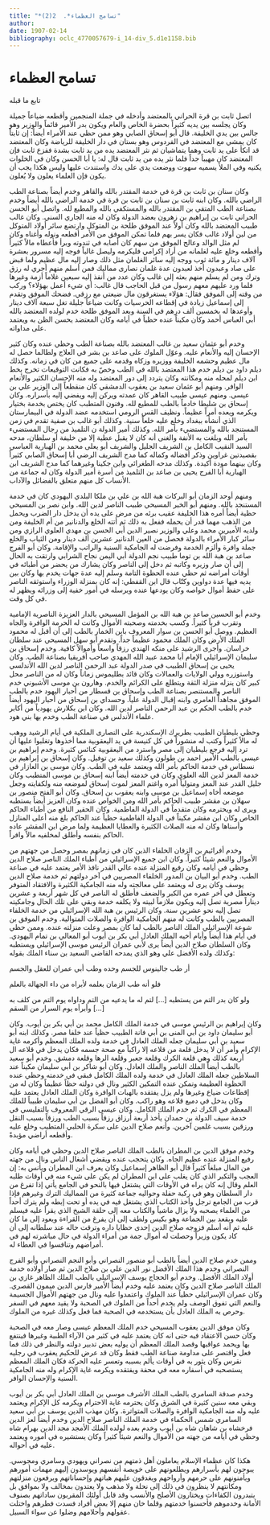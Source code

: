 ```yaml
---
title: "*تسامح العظماء*.  2(2)"
author: 
date: 1907-02-14
bibliography: oclc_4770057679-i_14-div_5.d1e1158.bib
---
```




#  تسامح العظماء 


 تابع ما قبله 

 اتصل ثابت بن قرة الحراني بالمعتضد وأدخله في جملة المنجمين وأقطعه ضياعاً جميلة وكان يجلسه بين يديه كثيراً بحضرة الخاص والعام ويكون بدر الأمير قائماً والوزير وهو جالس بين يدي الخليفة. قال أبو إسحاق الصابي وهو ممن حظي عند الأمراء أيضاً: إن ثابتاً كان يمشي مع المعتضد في الفردوس وهو بستان في دار الخليفة للرياضة وكان المعتضد قد اتكأ على يد ثابت وهما يتماشيان ثم نثر المعتضد يده من يد ثابت بشدة ففزع ثابت فإن المعتضد كان مهيباً جداً فلما نثر يده من يد ثابت قال له: يا أبا الحسن وكان في الخلوات يكنيه وفي الملأ يسميه سهوت ووضعت يدي على يدك واستندت   عليها وليس هكذا يجب أن يكون فإن العلماء يعلون ولا يُعلون. 

 وكان سنان بن ثابت بن قرة في خدمة المقتدر بالله والقاهر وخدم أيضاً بصناعة الطب الراضي بالله. وكان ابنه ثابت بن سنان بن ثابت بن قرة في خدمة الراضي بالله أيضاً وخدم بصناعة الطب المتقي بن المقتدر بالله والمستكفي بالله والمطيع لله. واتصل أبو الحسن الحراني ثابت بن إبراهيم بن زهرون بعضد الدولة وكان له منه الجاري السني. وكان غالب طبيب المعتضد بالله وكان أولاً عند الموفق طلحة بن المتوكل وارتضع سائر أولاد المتوكل من لبن أولاد غالب فكان يسر بهم فلما تمكن الموفق من الأمر أقطعه ونوله وأغناه وكان لم مثل الوالد وعالج الموفق من سهم كان أصابه في ثندوته وبرأ فأعطاه مالاً كثيراً وأقطعه وخلع عليه لغلمانه من أراد إكرامي فليكرمه وليصل غالباً فوجه إليه مسرور بعشرة  آلاف  دينار و  مائة  ثوب ووجه إليه سائر الغلمان مثل ذلك وصار إليه مال عظيم ولما قبض على صاد وعبدون أخذ لعبدون عدة غلمان نصارى مماليك فمن أسلم منهم أجري له رزق وترك ومن لم يسلم منهم بعثه إلى غالب وكان عدد من أنفذ إليه  سبعين  غلاماً أزمة وغيرها فلما ورد عليهم معهم رسول من قبل الحاجب قال غالب: أي شيء أعمل بهؤلاء؟ وركب من وقته إلى الموفق فقال: هؤلاء يستغرقون مال ضيعتي مع رزقي. فضحك الموفق وتقدم إلى إسماعيل زيادة في إقطاعه الحرسيات وكانت ضياعاً جليلة تغل  سبعة آلاف  دينار وأوعدها له بخمسين  ألف  درهم في السنة وبعد الموفق طلحة خدم لولده   المعتضد بالله أبي العباس أحمد وكان مكيناً عنده حظياً في أيامه وكان المعتضد يحسن الظن به ويعتمد على مداواته.  

 وخدم أبو عثمان سعيد بن غالب المعتضد بالله بصناعة الطب وحظي عنده وكان كثير الإحسان إليه والأنعام عليه. وعوّل الملوك على صاعد بن بشر في العلاج ولطالما حصل له مال عظيم وحشمه الخليفة ووزيره وزكاه وقدمه على جميع من كان في زمانه. وكذلك ديلم داود بن ديلم خدم هذا المعتضد بالله في الطب وخصّ به فكانت التوقيعات تخرج بخط ابن ديلم لمحله منه ومكانته وكان يتردد إلى دور المعتضد وله منه الإحسان الكثير والأنعام الوافر. ومنهم أبو عثمان سعيد بن يعقوب الدمشقي كان منقطعاً إلى الوزير علي بن عيسى. ومنهم عيسى طبيب القاهر كان عمدته ويركن إليه ويفضي إليه بأسراره. وكان إسحاق بن شليطا خادماً بالطب للمطيع لله. وفنون المتطبب كان يختص بخدمة بختيار ويكرمه ويعده أمراً عظيماً. ونظيف القس الرومي استخدمه عضد الدولة في البيمارستان الذي أنشأه ببغداد وخلع عليه خلعاً سنية. وكذلك أبو غالب بن صفية تقدم في زمن المستنجد بالله والمستضيء بأمر الله. وكذلك أمير الدولة ن التلميذ من رجال المستضيء بأمر الله وبلغت به الأنفة والغنى أنه كان لا يقبل عطية إلا من خليفة أو سلطان، مدحه السيد النقيب الكامل بن الشريف الجليل والشريف أبو يعلى محمد بن الهبارية العباسي بقصيدتين غراوين وذكر أفضاله وكماله كما مدح الشريف الرضي أبا إسحاق الصابي كثيراً وكان بينهما مودة أكيدة. وكذلك مدحه الطغرائي وابن جكينا وغيرهما كما مدح الشريف ابن الهبارية أبا الفرج يحيى بن صاعد بن التلميذ من أسرة أمير الدولة وكان له جماعة من الأنساب كل منهم متعلق بالفضائل والآداب.  

 ومنهم أوحد الزمان أبو البركات هبة الله بن علي بن ملكا البلدي اليهودي كان في خدمة المستنجد بالله. ومنهم أبو الخير المسيحي طبيب الناصر لدين الله. وابن نصر بن المسيحي حظية أيضاً أمره هذا الخليفة عقيب برئه من مرض على يده أن يدخل دار الضرب ويحمل من الذهب مهما قدر أن يحمله ففعل به ذلك ثم أتته الخلع والدنانير من أم الخليفة ومن ولديه الأميرين محمد وعلي والوزير نصير الدين أبي الحسن بن مهدي العلوي الرازي ومن سائر كبار الأمراء بالدولة فحصل من العين الدنانير  عشرين  ألف  دينار ومن   الثياب والخلع جملة وافرة وألزم الخدمة وفرضت له الجامكية السنية والراتب والإقامة. وكان أبو الفرج صاعد بن هبة الله بن توما طبيب نجم الدولة أبي اليمن نجاح الشرابي وارتقت به الحال إلى أن صار وزيره وكاتبه ثم دخل إلى الناصر وكان يشارك من يحضر من أطبائه في أوقات أمراضه ثم حظي عنده الحظوة التامة وسلم إليه عدة جهات يخدم بها وكان بين يديه فيها عدة دواوين وكتّاب قال ابن القفطي: إنه كان بمنزلة الوزراء واستوثقه الناصر على حفظ أموال خواصه وكان يودعها عنده ويرسله في أمور خفية إلى وزرائه ويظهر له في كل وقت. 

 وخدم أبو الحسين صاعد بن هبة الله بن المؤمل المسيحي بالدار العزيزة الناصرية الإمامية وتقرب قرباً كثيراً. وكسب بخدمته وصحبته الأموال وكانت له الحرمة الوافرة والجاه العظيم. ووصل أبو الحسن بن سوار المعروف بابن الخمار بالطب إلى أن أقبل له محمود الملك الأرض وكان الملك محمود عظيماً جداً. وتقدم أبو سهل المسيحي عند سلطان خراسان. وأجرى   الرشيد على منكه الهندي رزقاً واسعاً وأموالاً كافية. وخدم إسحاق بن سليمان الإسرائيلي الإمام أبا محمد عبيد الله المهدي صاحب أفريقيا بصناعة الطب. وكان يحيى بن إسحاق الطبيب في صدر الدولة عبد الرحمن الناصر لدين الله الأندلسي واستوزره وولي الولايات والعمالات وكان قائد بطليموس زماناً وكان له من الناصر محل كبير كان ينزله منزلة الثقة ويتطلع على الكرائم والخدم. وهارون بن موسى الأشبوني خدم الناصر والمستنصر بصناعة الطب وإسحاق بن قسطار من أحبار اليهود خدم بالطب الموفق مجاهداً العامري وابنه إقبال الدولة علياً. وحسداي بن إسحاق من أحبار اليهود أيضاً خدم بالطب الحكم بن عبد الرحمن الناصر لدين الله. وكان ابن بكلارش يهودياً من أكابر علماء الأندلس في صناعة الطب وخدم بها بني هود. 

 وحظي بليطيان الطبيب بطريرك الإسكندرية على النصارى الملكية في أيام الرشيد ووهب له مالاً كثيراً وكتب له منشوراً في كل كنيسة في يد اليعقوبية مما أخذوها وتغلبوا عليها أن ترد إليه فرجع بليطيان إلى مصر واسترد من اليعقوبية كنائس كثيرة. وخدم إبراهيم بن عيسى بالطب الأمير احمد بن طولون وكذلك سعيد بن توفيل. وكان إسحاق بن إبراهيم بن نسطاس في خدمة الحاكم بأمر الله ويعتمد عليه في الطب. وكان موسى بن العازار في   خدمة المعز لدين الله العلوي وكان في خدمته أيضاً ابنه إسحاق بن موسى المتطبب وكان جليل القدر عند المعز ومتولياً أمره واغتم المعز لموت إسحاق لموضعه منه ولكفايته وجعل موضعه أخاه إسماعيل بن موسى وابنه يعقوب بن إسحاق. وكان أبو الفتح منصور بن سهلان بن   مقشر طبيب الحاكم بأمر الله ومن الخواص عنده وكان العزيز أيضاً يستطبه ويرى له ويحترمه وكان متقدماً في الدولة الفاطمية. وكان الحقير النافع من أطباء الحاكم الخاص وكان ابن مقشر مكيناً في الدولة الفاطمية حظياً عند الحاكم بلغ منه أعلى المنازل وأسناها وكان له منه الصلات الكثيرة والعطايا العظيمة ولما مرض ابن المقشر عاده الحاكم بنفسه وأطلق لمخلفيه مالاً وافراً. 

 وخدم أفرائيم بن الزفان الخلفاء الذين كان في زمانهم بمصر وحصل من جهتهم من الأموال والنعم شيئاً كثيراً. وكان ابن جميع الإسرائيلي من أطباء الملك الناصر صلاح الدين وحظي في أيامه وكان رفيع المنزلة عنده عالي القدر نافذ الأمر يعتمد عليه في صناعة الطب. وخدم أبو البيان بن المدور الخلفاء المصريين في آخر دولتهم ثم خدمة صلاح الدين يوسف وكان يرى له ويعتمد على معالجته وله منه الجامكية الكثيرة والافتقاد المتوفر وتعطل في آخر عمره من الكبر والضعف فأطلق له الناصر في كل شهر  أربعة  و  عشرين  ديناراً مصرية تصل إليه ويكون ملازماً لبيته ولا يكلفه خدمة وبقي على تلك الحال وجامكيته تصل إليه نحو  عشرين  سنة. وكان الرئيس بن هبة الله الإسرائيلي من خدمة الخلفاء المصريين بالطب وكانت له منهم الجامكية الوافرة والصلات المتوالية. وخدم الموفق بن شوعة الإسرائيلي الملك الناصر بالطب لما كان بمصر وعلت منزلته عنده. وممن حظي في أيام هذا أيضاً وأيام أخيه الملك العادل أبي بكر بن أيوب أبو المعالي بن تمام اليهودي. وكان السلطان صلاح الدين أيضاً يرى لأبي عمران الرئيس موسى الإسرائيلي ويستطبه وكذلك ولده الأفضل علي وهو الذي يمدحه القاضي   السعيد بن سناء الملك بقوله: 

 أر طب جالينوس للجسم وحده   وطب أبي عمران للعقل والجسم  

 فلو أنه طب الزمان بعلمه   لأبراه من داء الجهالة بالعلم  

 ولو كان بدر التم من يستطبه  [...]  لتم له ما يدعيه من التم   وداواه يوم التم من كلف به  [...]  وأبرأه يوم السرار من السقم 

 وكان إبراهيم بن الرئيس موسى في خدمة الملك الكامل محمد بن أبي بكر بن أيوب. وكان أبو سليمان داود بن أبي المنى بن أبي فانة الطبيب حظياً عند خلفا مصر. وكذلك ابنه أبو سعيد بن أبي سليمان جعله الملك العادل في خدمة ولده الملك المعظم وأكرمه غاية الإكرام وأمر أن لا يدخل قلعة من قلاعه إلا راكباً مع صحة جسمه فكان يدخل في قلاعه ال  أربعة  كذلك وهي قلعة الكرك وقلعة جعبر وقلعة الرها وقلعة دمشق. وخدم أبو سعيد بالطب أيضاً الملك الناصر والملك العادل. وكان أبو شاكر بن أبي سليمان مكيناً عند السلاطين جعله الملك العادل في خدمة ولده الملك الكامل فبقي في خدمته وحظي عنده الحظوة العظيمة وتمكن عنده التمكين الكثير ونال في دولته حظاً عظيماً وكان له من إقطاعات ضياع وغيرها ولم يزل يفتقده بالهبات الوافرة وكان الملك العادل يعتمد عليه وكان يدخل في دميع قلاعه وهو راكب. وكان أبو الفضل بن أبي سليمان طبيباً للملك المعظم في الكرك ثم خدم الملك الكامل. وكان عيسى الرقي المعروف بالتفليسي في خدمة سيف الدولة بن حمدان يأخذ  أربعة  أرزاق رزقاً بسبب الطب ورزقاً بسبب النقل ورزقين بسبب غلمين آخرين. وأنعم صلاح الدين على سكرة   الحلبي المتطبب وخلع عليه وأقطعه أراضي مؤبدةً. 

 وخدم موفق الدين بن المطران بالطب الملك الناصر صلاح الدين وحظي في أيامه وكان رفيع المنزلة عنده عظيم الجاه. وكان يتحجب عنده ويقضي أشغال الناس ونال من جهته من المال مبلغاً كثيراً قال أبو الظاهر إسماعيل وكان يعرف ابن المطران ويأنس به: إن العجب والتكبر الذي كان يغلب على ابن المطران لم يكن على شيء منه في أوقات طلبه العلم وقال إنه كان يراه في الأوقات التي يشتغل فيها بالنحو في الجامع يأتي إذا تفرغ من دار السلطان وهو في ركبة حفلة وحواليه جماعة كثيرة من المماليك الترك وغيرهم فإذا قرب من الجامع ترجل وأخذ الكتاب الذي يشتغل فيه في يده أو تحت إبطه ولم يترك أحداً من العلماء يصحبه ولا يزال ماشياً والكتاب معه إلى حلقة الشيخ الذي يقرأ عليه فيسلم عليه ويقعد بين الجماعة وهو بكيس ولطف إلى أن يفرغ من القراءة ويعود إلى ما كان عليه ثم أنه أسلم فزوجه صلاح الدين  إحدى  حظايا داره وترقت حاله عند سلطانه إلى أن كاد يكون وزيراً وحصلت له أموال جمة من أمراء الدولة في حال مباشرته لهم في أمراضهم   وتنافسوا في العطاء له. 

 وممن خدم صلاح الدين أيضاً بالطب أبو منصور النصراني وأبو النجم النصراني وأبو الفرج النصراني وخدم هذا الملك الأفضل نور الدين علي بن صلاح الدين ثم صار أولاده خدمة أولاد الملك الأفضل. وخدم أبو الحجاج يوسف الإسرائيلي بالطب الملك الظاهر غازي بن الملك الناصر صلاح الدين وكان يعتمد عليه وخدم أيضاً الأمير فارس الدين ميمون القصري. وكان   عمران الإسرائيلي حظياً عند الملوك واعتمدوا عليه ونال من جهتهم الأموال الجسيمة والنعم التي تفوق الوصف ولم يخدم أحداً من الملوك في الصحبة ولا يقيد معهم في السفر وحرص به الملك العادل بأن يستخدمه في الصحبة فما فعل وكذلك غيره من الملوك. 

 وكان موفق الدين يعقوب المسيحي خدم الملك المعظم عيسى وصار معه في الصحبة وكان حسن الاعتقاد فيه حتى انه كان يعتمد عليه في كثير من الآراء الطبية وغيرها فينتفع بها ويحمد عواقبها وقصد الملك المعظم أن يوليه بعض تدبير دولته والنظر في ذلك فما فعل واقتصر على مداومة صناعة الطب فقط وكان قد عرض للحكيم يعقوب في رجليه نقرس وكان يثور به في أوقات يألم بسببه وتعسر عليه الحركة فكان الملك المعظم يستصحبه في أسفاره معه في محفة ويفتقده ويكرمه غاية الإكرام وله منه الجامكية السنية والإحسان الوافر. 

 وخدم صدقة السامري بالطب الملك الأشرف موسى بن الملك العادل أبي بكر بن أيوب وبقي معه سنين كثيرة في الشرق وكان يحترمه غاية الاحترام ويكرمه كل الإكرام ويعتمد عليه وله منه الجامكية الوافرة والصلات المتواترة. وكان مهذب الدين يوسف بن أبي سعيد السامري شمس الحكماء في خدمة الملك الناصر صلاح الدين وخدم أيضاً لعز الدين فرخشاه بن شاهان شاه بن أيوب وخدم بعده لولده الملك الأمجد مجد الدين بهرام شاه وحظي في أيامه من جهته من الأموال والنعم شيئاً كثيراً وكان يستشيره في أموره ويعتمد عليه في أحواله.  

 هكذا كان عظماء الإسلام يعاملون أهل ذمتهم من نصراني ويهودي وسامري ومجوسي. يبوحون لهم بأسرارهم ويطلعونهم على خويصة أنفسهم ويوسدون إليهم مهمات أمورهم   ويأمنونهم على حرمهم وأرواحهم ويغدقون عليهم هباتهم وإحساناتهم ويرفعون منزلتهم ومكانتهم لا ينظرون في ذلك إلى نحلة ولا مذهب ولا يعتدون بمخالف ولا بموافق بل يتبدرون الكفاءات ويختارون الأصلح والأنسب وقد قابل أولئك المقربون ساداتهم بصنوف الأمانة وخدموهم فأحسنوا خدمتهم وقلما خان منهم إلا بعض أفراد فسدت فطرهم واختلت عقولهم وأحلامهم وضلوا عن سواء السبيل. 
